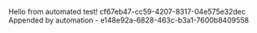 
 Hello from automated test! cf67eb47-cc59-4207-8317-04e575e32dec
Appended by automation - e148e92a-6828-463c-b3a1-7600b8409558